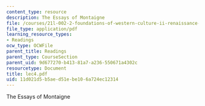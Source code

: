 ```yaml
---
content_type: resource
description: The Essays of Montaigne
file: /courses/21l-002-2-foundations-of-western-culture-ii-renaissance-to-modernity-spring-2003/11d021d5b5aed51ebe106a724ec12314_lec4.pdf
file_type: application/pdf
learning_resource_types:
- Readings
ocw_type: OCWFile
parent_title: Readings
parent_type: CourseSection
parent_uid: 9d677270-b413-81a7-a236-550671a4302c
resourcetype: Document
title: lec4.pdf
uid: 11d021d5-b5ae-d51e-be10-6a724ec12314
---
```

The Essays of Montaigne

